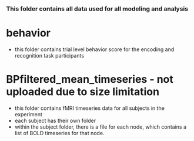 ### This folder contains all data used for all modeling and analysis

# behavior
 - this folder contains trial level behavior score for the encoding and recognition task participants 
# BPfiltered_mean_timeseries - not uploaded due to size limitation
 - this folder contains fMRI timeseries data for all subjects in the experiment
 - each subject has their own folder
 - within the subject folder, there is a file for each node, which contains a list of BOLD timeseries for that node.
